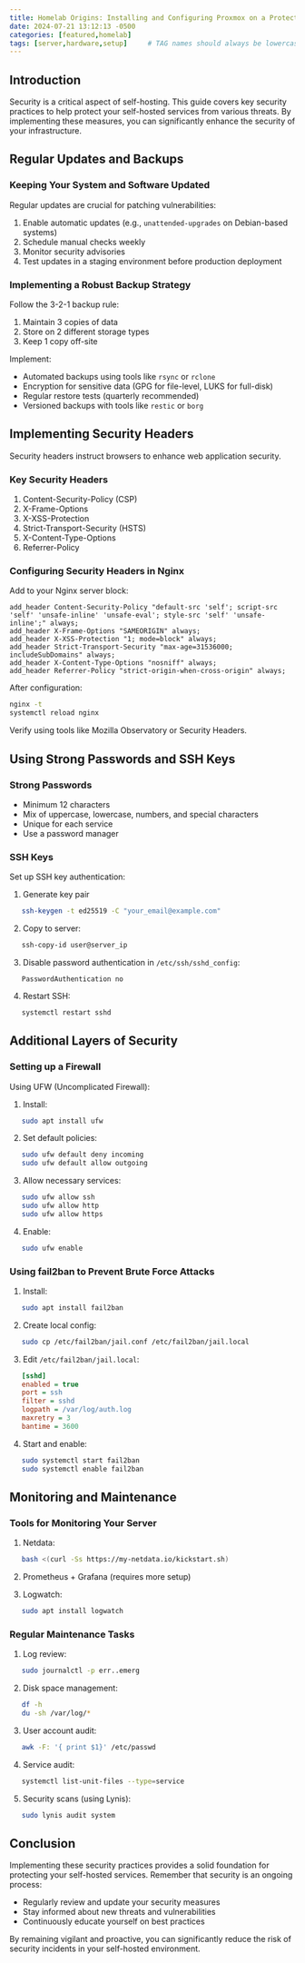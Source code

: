 ```yaml
---
title: Homelab Origins: Installing and Configuring Proxmox on a Protectli VP2420
date: 2024-07-21 13:12:13 -0500
categories: [featured,homelab]
tags: [server,hardware,setup]     # TAG names should always be lowercase
---
```


## Introduction

Security is a critical aspect of self-hosting. This guide covers key security practices to help protect your self-hosted services from various threats. By implementing these measures, you can significantly enhance the security of your infrastructure.

## Regular Updates and Backups

### Keeping Your System and Software Updated

Regular updates are crucial for patching vulnerabilities:

1. Enable automatic updates (e.g., `unattended-upgrades` on Debian-based systems)
2. Schedule manual checks weekly
3. Monitor security advisories
4. Test updates in a staging environment before production deployment

### Implementing a Robust Backup Strategy

Follow the 3-2-1 backup rule:

1. Maintain 3 copies of data
2. Store on 2 different storage types
3. Keep 1 copy off-site

Implement:
- Automated backups using tools like `rsync` or `rclone`
- Encryption for sensitive data (GPG for file-level, LUKS for full-disk)
- Regular restore tests (quarterly recommended)
- Versioned backups with tools like `restic` or `borg`

## Implementing Security Headers

Security headers instruct browsers to enhance web application security.

### Key Security Headers

1. Content-Security-Policy (CSP)
2. X-Frame-Options
3. X-XSS-Protection
4. Strict-Transport-Security (HSTS)
5. X-Content-Type-Options
6. Referrer-Policy

### Configuring Security Headers in Nginx

Add to your Nginx server block:

```nginx
add_header Content-Security-Policy "default-src 'self'; script-src 'self' 'unsafe-inline' 'unsafe-eval'; style-src 'self' 'unsafe-inline';" always;
add_header X-Frame-Options "SAMEORIGIN" always;
add_header X-XSS-Protection "1; mode=block" always;
add_header Strict-Transport-Security "max-age=31536000; includeSubDomains" always;
add_header X-Content-Type-Options "nosniff" always;
add_header Referrer-Policy "strict-origin-when-cross-origin" always;
```

After configuration:

```bash
nginx -t
systemctl reload nginx
```

Verify using tools like Mozilla Observatory or Security Headers.

## Using Strong Passwords and SSH Keys

### Strong Passwords

- Minimum 12 characters
- Mix of uppercase, lowercase, numbers, and special characters
- Unique for each service
- Use a password manager

### SSH Keys

Set up SSH key authentication:

1. Generate key pair
```bash
   ssh-keygen -t ed25519 -C "your_email@example.com"
```

2. Copy to server:
```bash
   ssh-copy-id user@server_ip
```

3. Disable password authentication in `/etc/ssh/sshd_config`:
```
   PasswordAuthentication no
```

4. Restart SSH:
```bash
   systemctl restart sshd
```

## Additional Layers of Security

### Setting up a Firewall

Using UFW (Uncomplicated Firewall):

1. Install:
```bash
   sudo apt install ufw
```

2. Set default policies:
```bash
   sudo ufw default deny incoming
   sudo ufw default allow outgoing
```

3. Allow necessary services:
```bash
   sudo ufw allow ssh
   sudo ufw allow http
   sudo ufw allow https
```

4. Enable:
```bash
   sudo ufw enable
```

### Using fail2ban to Prevent Brute Force Attacks

1. Install:
```bash
   sudo apt install fail2ban
```

2. Create local config:
```bash
   sudo cp /etc/fail2ban/jail.conf /etc/fail2ban/jail.local
```

3. Edit `/etc/fail2ban/jail.local`:
```ini
   [sshd]
   enabled = true
   port = ssh
   filter = sshd
   logpath = /var/log/auth.log
   maxretry = 3
   bantime = 3600
```

4. Start and enable:
```bash
   sudo systemctl start fail2ban
   sudo systemctl enable fail2ban
```

## Monitoring and Maintenance

### Tools for Monitoring Your Server

1. Netdata:
```bash
   bash <(curl -Ss https://my-netdata.io/kickstart.sh)
```

2. Prometheus + Grafana (requires more setup)

3. Logwatch:
```bash
   sudo apt install logwatch
```

### Regular Maintenance Tasks

1. Log review:
```bash
   sudo journalctl -p err..emerg
```

2. Disk space management:
```bash
   df -h
   du -sh /var/log/*
```

3. User account audit:
```bash
   awk -F: '{ print $1}' /etc/passwd
```

4. Service audit:
```bash
   systemctl list-unit-files --type=service
```

5. Security scans (using Lynis):
```bash
   sudo lynis audit system
```

## Conclusion

Implementing these security practices provides a solid foundation for protecting your self-hosted services. Remember that security is an ongoing process:

- Regularly review and update your security measures
- Stay informed about new threats and vulnerabilities
- Continuously educate yourself on best practices

By remaining vigilant and proactive, you can significantly reduce the risk of security incidents in your self-hosted environment.


